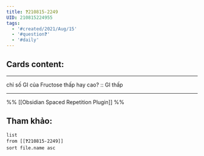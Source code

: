 ```yaml
---
title: ❓210815-2249
UID: 210815224955
tags:
  - '#created/2021/Aug/15'
  - '#question❓'
  - '#daily'
---
```


## Cards content:
---

chỉ số GI của Fructose thấp hay cao? :: GI thấp
<!--SR:!2021-08-19,3,250-->

---
%%
[[Obsidian Spaced Repetition Plugin]]
%%

## Tham khảo:
```dataview
list
from [[❓210815-2249]]
sort file.name asc
```